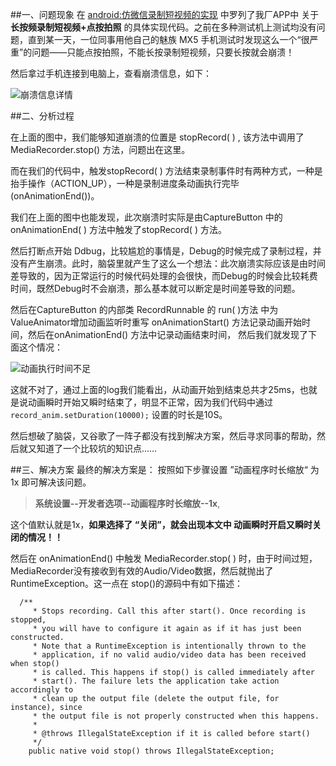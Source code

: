 ##一、问题现象
在 [android:仿微信录制短视频的实现](http://www.jianshu.com/p/353a3830bc3d) 中罗列了我厂APP中 关于 **长按频录制短视频+点按拍照** 的具体实现代码。之前在多种测试机上测试均没有问题，直到某一天，一位同事用他自己的魅族 MX5 手机测试时发现这么一个“很严重”的问题——只能点按拍照，不能长按录制短视频，只要长按就会崩溃！

然后拿过手机连接到电脑上，查看崩溃信息，如下：

![崩溃信息详情](http://upload-images.jianshu.io/upload_images/2551993-8e2a458e0241fd46.png?imageMogr2/auto-orient/strip%7CimageView2/2/w/1240)

##二、分析过程

在上面的图中，我们能够知道崩溃的位置是 stopRecord( ) , 该方法中调用了 MediaRecorder.stop() 方法，问题出在这里。

而在我们的代码中，触发stopRecord( ) 方法结束录制事件时有两种方式，一种是抬手操作（ACTION_UP），一种是录制进度条动画执行完毕(onAnimationEnd())。

我们在上面的图中也能发现，此次崩溃时实际是由CaptureButton 中的 onAnimationEnd( ) 方法中触发了stopRecord( ) 方法。

然后打断点开始 Ddbug，比较尴尬的事情是，Debug的时候完成了录制过程，并没有产生崩溃。此时，脑袋里就产生了这么一个想法：此次崩溃实际应该是由时间差导致的，因为正常运行的时候代码处理的会很快，而Debug的时候会比较耗费时间，既然Debug时不会崩溃，那么基本就可以断定是时间差导致的问题。

然后在CaptureButton 的内部类 RecordRunnable 的 run( )方法 中为ValueAnimator增加动画监听时重写 onAnimationStart() 方法记录动画开始时间，然后在onAnimationEnd() 方法中记录动画结束时间， 然后我们就发现了下面这个情况：

![动画执行时间不足](http://upload-images.jianshu.io/upload_images/2551993-a82800476568db5b.png?imageMogr2/auto-orient/strip%7CimageView2/2/w/1240)
     
这就不对了，通过上面的log我们能看出，从动画开始到结束总共才25ms，也就是说动画瞬时开始又瞬时结束了，明显不正常，因为我们代码中通过 `record_anim.setDuration(10000);` 设置的时长是10S。

然后想破了脑袋，又谷歌了一阵子都没有找到解决方案，然后寻求同事的帮助，然后就又知道了一个比较坑的知识点……

##三、解决方案
最终的解决方案是：
按照如下步骤设置 ”动画程序时长缩放“ 为 1x 即可解决该问题。
>**系统设置--开发者选项--动画程序时长缩放--1x**,

这个值默认就是1x，**如果选择了 “关闭”，就会出现本文中 动画瞬时开启又瞬时关闭的情况！！**

然后在 onAnimationEnd() 中触发 MediaRecorder.stop( ) 时，由于时间过短，MediaRecorder没有接收到有效的Audio/Video数据，然后就抛出了 RuntimeException。这一点在 stop()的源码中有如下描述：
```
  /**
     * Stops recording. Call this after start(). Once recording is stopped,
     * you will have to configure it again as if it has just been constructed.
     * Note that a RuntimeException is intentionally thrown to the
     * application, if no valid audio/video data has been received when stop()
     * is called. This happens if stop() is called immediately after
     * start(). The failure lets the application take action accordingly to
     * clean up the output file (delete the output file, for instance), since
     * the output file is not properly constructed when this happens.
     *
     * @throws IllegalStateException if it is called before start()
     */
    public native void stop() throws IllegalStateException;
```
